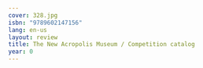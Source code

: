```yaml
---
cover: 328.jpg
isbn: "9789602147156"
lang: en-us
layout: review
title: The New Acropolis Museum / Competition catalog
year: 0
---
```

